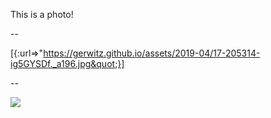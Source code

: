 This is a photo!

--

[{:url=&gt;&quot;https://gerwitz.github.io/assets/2019-04/17-205314-ig5GYSDf._a196.jpg&quot;}]

--

![](https://gerwitz.github.io/assets/2019-04/17-205314-ig5GYSDf._a196.jpg)
